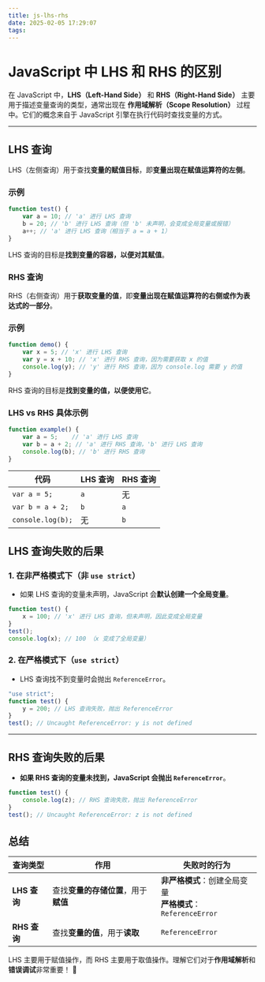 ```yaml
---
title: js-lhs-rhs
date: 2025-02-05 17:29:07
tags:
---
```

# JavaScript 中 LHS 和 RHS 的区别

在 JavaScript 中，**LHS（Left-Hand Side）** 和 **RHS（Right-Hand Side）** 主要用于描述变量查询的类型，通常出现在 **作用域解析（Scope Resolution）** 过程中。它们的概念来自于 JavaScript 引擎在执行代码时查找变量的方式。

---

## **LHS 查询**
LHS（左侧查询）用于查找**变量的赋值目标**，即**变量出现在赋值运算符的左侧**。

### **示例**
```js
function test() {
    var a = 10; // 'a' 进行 LHS 查询
    b = 20; // 'b' 进行 LHS 查询（但 'b' 未声明，会变成全局变量或报错）
    a++; // 'a' 进行 LHS 查询（相当于 a = a + 1）
}
```
LHS 查询的目标是**找到变量的容器，以便对其赋值**。

### **RHS 查询**

RHS（右侧查询）用于**获取变量的值**，即**变量出现在赋值运算符的右侧或作为表达式的一部分**。

### 示例

```js
function demo() {
    var x = 5; // 'x' 进行 LHS 查询
    var y = x + 10; // 'x' 进行 RHS 查询，因为需要获取 x 的值
    console.log(y); // 'y' 进行 RHS 查询，因为 console.log 需要 y 的值
}
```
RHS 查询的目标是**找到变量的值，以便使用它**。

### **LHS vs RHS 具体示例**
```js
function example() {
    var a = 5;    // 'a' 进行 LHS 查询
    var b = a + 2; // 'a' 进行 RHS 查询，'b' 进行 LHS 查询
    console.log(b); // 'b' 进行 RHS 查询
}
```
| 代码               | LHS 查询 | RHS 查询 |
|--------------------|---------|---------|
| `var a = 5;`      | `a`     | 无      |
| `var b = a + 2;`  | `b`     | `a`     |
| `console.log(b);` | 无      | `b`     |

## **LHS 查询失败的后果**
### **1. 在非严格模式下（非 `use strict`）**
- 如果 LHS 查询的变量未声明，JavaScript 会**默认创建一个全局变量**。
```js
function test() {
    x = 100; // 'x' 进行 LHS 查询，但未声明，因此变成全局变量
}
test();
console.log(x); // 100 （x 变成了全局变量）
```

### **2. 在严格模式下（`use strict`）**
- LHS 查询找不到变量时会抛出 `ReferenceError`。
```js
"use strict";
function test() {
    y = 200; // LHS 查询失败，抛出 ReferenceError
}
test(); // Uncaught ReferenceError: y is not defined
```

---

## **RHS 查询失败的后果**
- **如果 RHS 查询的变量未找到，JavaScript 会抛出 `ReferenceError`**。
```js
function test() {
    console.log(z); // RHS 查询失败，抛出 ReferenceError
}
test(); // Uncaught ReferenceError: z is not defined
```
## **总结**
| 查询类型  | 作用                         | 失败时的行为 |
|----------|------------------------------|-------------|
| **LHS 查询** | 查找**变量的存储位置**，用于**赋值** | **非严格模式**：创建全局变量<br>**严格模式**：`ReferenceError` |
| **RHS 查询** | 查找**变量的值**，用于**读取** | `ReferenceError` |

LHS 主要用于赋值操作，而 RHS 主要用于取值操作。理解它们对于**作用域解析**和**错误调试**非常重要！ 🚀
